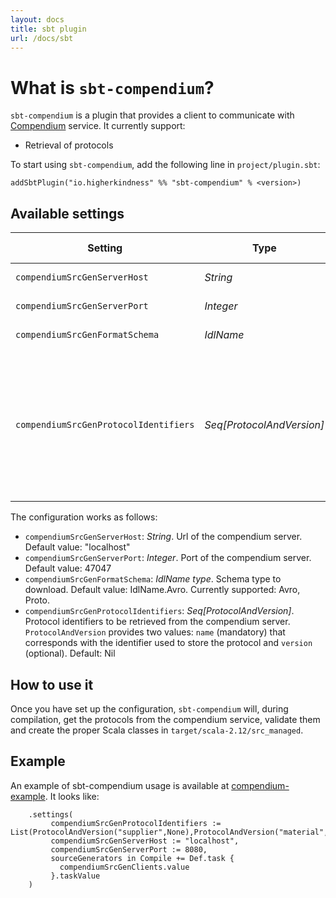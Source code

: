 ```yaml
---
layout: docs
title: sbt plugin
url: /docs/sbt
---
```


# What is `sbt-compendium`?

`sbt-compendium` is a plugin that provides a client to communicate with [Compendium](https://github.com/higherkindness/compendium) service. It currently support:

- Retrieval of protocols

To start using `sbt-compendium`, add the following line in `project/plugin.sbt`:

```
addSbtPlugin("io.higherkindness" %% "sbt-compendium" % <version>)
```

## Available settings

| Setting | Type | Description | Default value |
|---|---|---|---|
| `compendiumSrcGenServerHost` | _String_ | Compendium server host | `localhost` |
| `compendiumSrcGenServerPort` | _Integer_ | Compendium server port | `47047` |
| `compendiumSrcGenFormatSchema` | _IdlName_ | Schema type to download | `IdlName.Avro` |
| `compendiumSrcGenProtocolIdentifiers` | _Seq[ProtocolAndVersion]_ | Protocol identifiers to retrieve from compendium. `ProtocolAndVersion` provides two values: `name` (mandatory) that corresponds with the identifier used to store the protocol and `version` (optional) | `Nil` |

The configuration works as follows:

-  `compendiumSrcGenServerHost`: *String*. Url of the compendium server.
   Default value: "localhost"
-  `compendiumSrcGenServerPort`: *Integer*. Port of the compendium
   server. Default value: 47047
-  `compendiumSrcGenFormatSchema`: *IdlName type*. Schema type to
   download. Default value: IdlName.Avro. Currently supported: Avro,
   Proto.
-  `compendiumSrcGenProtocolIdentifiers`: *Seq[ProtocolAndVersion]*.
   Protocol identifiers to be retrieved from the compendium server.
   `ProtocolAndVersion` provides two values: `name` (mandatory) that
   corresponds with the identifier used to store the protocol and
   `version` (optional). Default: Nil


## How to use it

Once you have set up the configuration, `sbt-compendium` will, during compilation,
get the protocols from the compendium service, validate them and create the
proper Scala classes in `target/scala-2.12/src_managed`.

## Example

An example of sbt-compendium usage is available at [compendium-example](https://github.com/higherkindness/compendium-example). It looks like:


```mdoc
    .settings(
         compendiumSrcGenProtocolIdentifiers := List(ProtocolAndVersion("supplier",None),ProtocolAndVersion("material",None),ProtocolAndVersion("sale",None)),
         compendiumSrcGenServerHost := "localhost",
         compendiumSrcGenServerPort := 8080,
         sourceGenerators in Compile += Def.task {
           compendiumSrcGenClients.value
         }.taskValue
    )
```
